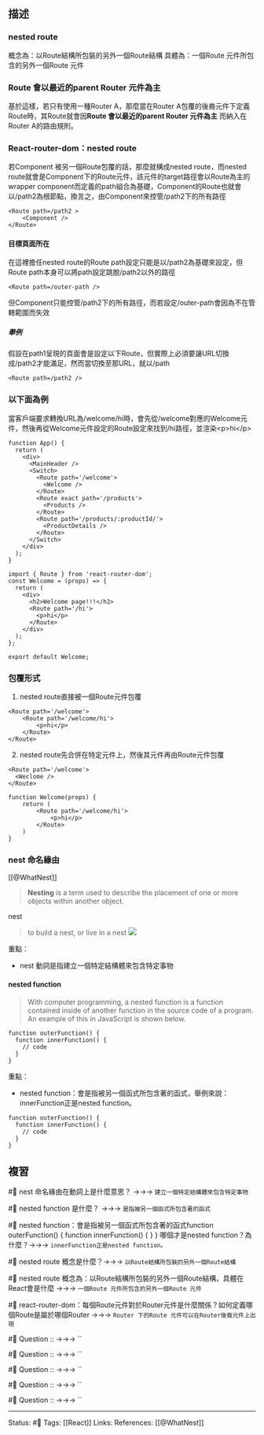 ## 描述


### nested route 
概念為：以Route結構所包裝的另外一個Route結構
具體為：一個Route 元件所包含的另外一個Route 元件

### Route 會以最近的parent Router 元件為主

基於這樣，若只有使用一種Router A，那麼當在Router A包覆的後裔元件下定義Route時，其Route就會因**Route 會以最近的parent Router 元件為主** 而納入在Router A的路由規則。


### React-router-dom：nested route

若Component 被另一個Route包覆的話，那麼就構成nested route，而nested route就會是Component下的Route元件，該元件的target路徑會以Route為主的wrapper component而定義的path組合為基礎，Component的Route也就會以\/path2為根節點，換言之，由Component來控管\/path2下的所有路徑

```
<Route path=/path2 >
	<Component />
</Route>
```

#### 目標頁面所在

在這裡擔任nested route的Route path設定只能是以\/path2為基礎來設定，但Route path本身可以將path設定跳脫\/path2以外的路徑
```
<Route path=/outer-path />
```

但Component只能控管\/path2下的所有路徑，而若設定\/outer\-path會因為不在管轄範圍而失效


##### 舉例

假設在path1呈現的頁面會是設定以下Route，但實際上必須要讓URL切換成/path2才能滿足，然而當切換至那URL，就以/path
```
<Route path=/path2 />
```

### 以下面為例

當客戶端要求轉換URL為/welcome/hi時，會先從\/welcome對應的Welcome元件，然後再從Welcome元件設定的Route設定來找到\/hi路徑，並渲染\<p\>hi\<\/p\>

```
function App() {
  return (
    <div>
      <MainHeader />
      <Switch>
        <Route path='/welcome'>
          <Welcome />
        </Route>
        <Route exact path='/products'>
          <Products />
        </Route>
        <Route path='/products/:productId/'>
          <ProductDetails />
        </Route>
      </Switch>
    </div>
  );
}
```


```
import { Route } from 'react-router-dom';
const Welcome = (props) => {
  return (
    <div>
      <h2>Welcome page!!!</h2>
      <Route path='/hi'>
        <p>hi</p>
      </Route>
    </div>
  );
};

export default Welcome;
```

###  包覆形式


1. nested route直接被一個Route元件包覆
```
<Route path='/welcome'>
    <Route path='/welcome/hi'>
        <p>hi</p>
    </Route>
</Route>
```

2. nested route先合併在特定元件上，然後其元件再由Route元件包覆
```
<Route path='/welcome'>
  <Weclome />
</Route>
```

```
function Welcome(props) {
	return (
		<Route path='/welcome/hi'>
	        <p>hi</p>
	    </Route>
	)
}
```

### nest 命名緣由

[[@WhatNest]]
> **Nesting** is a term used to describe the placement of one or more objects within another object.

nest
> to build a nest, or live in a nest
![](https://www.computerhope.com/jargon/n/nest.jpg)

重點：
- nest 動詞是指建立一個特定結構體來包含特定事物

#### nested function

> With computer programming, a nested function is a function contained inside of another function in the source code of a program. An example of this in JavaScript is shown below.


```
function outerFunction() {  
  function innerFunction() {  
    // code  
  }  
}
```

重點：
- nested function：會是指被另一個函式所包含著的函式，舉例來說：innerFunction正是nested function。
```
function outerFunction() {  
  function innerFunction() {  
    // code  
  }  
}
```

## 複習


#🧠 nest 命名緣由在動詞上是什麼意思？ ->->-> `建立一個特定結構體來包含特定事物`

#🧠 nested function 是什麼？ ->->-> `是指被另一個函式所包含著的函式`

#🧠  nested function：會是指被另一個函式所包含著的函式function outerFunction() \{  function innerFunction() \{  \} } 哪個才是nested function？為什麼？->->-> `innerFunction正是nested function。`

#🧠 nested route 概念是什麼？->->-> `以Route結構所包裝的另外一個Route結構`

#🧠 nested route 概念為：以Route結構所包裝的另外一個Route結構，具體在React會是什麼 ->->-> `一個Route 元件所包含的另外一個Route 元件`


#🧠 react-router-dom：每個Route元件對於Router元件是什麼關係？如何定義哪個Route是屬於哪個Router ->->-> `Router 下的Route 元件可以在Router後裔元件上出現`

#🧠 Question :: ->->-> ``


#🧠 Question :: ->->-> ``


#🧠 Question :: ->->-> ``


#🧠 Question :: ->->-> ``

#🧠 Question :: ->->-> ``





---
Status: #🌱 
Tags:
[[React]]
Links:
References:
[[@WhatNest]]